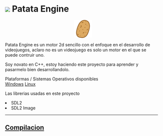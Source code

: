 # <img draggable=false src = "https://gitlab.com/448L/patata-engine/-/raw/dev/assets/icon/patata_icon_16.ico?inline=false" width=24 style="image-rendering: pixelated;"> Patata Engine 
<img draggable=false src = "assets/icon/patata_icon.svg" width=60 align=center style="margin:0 45%;"><p style="">Patata Engine es un motor 2d sencillo con el enfoque en el desarrollo de videojuegos, aclaro no es un videojuego es solo un motor en el que se puede contruir uno.</p>
<p>Soy novato en C++, estoy haciendo este proyecto para aprender y pasarmelo bien desarrollandolo.</p>

Plataformas / Sistemas Operativos disponibles<br>
[Windows]() [Linux]()

Las librerias usadas en este proyecto
<li>SDL2</li>
<li>SDL2 Image</li>

<hr>

## [Compilacion](docs/null)